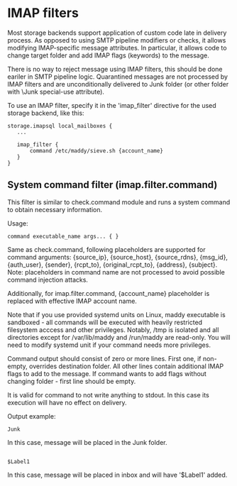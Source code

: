 # IMAP filters

Most storage backends support application of custom code late in delivery
process. As opposed to using SMTP pipeline modifiers or checks, it allows
modifying IMAP-specific message attributes. In particular, it allows
code to change target folder and add IMAP flags (keywords) to the message.

There is no way to reject message using IMAP filters, this should be done
eariler in SMTP pipeline logic. Quarantined messages are not processed
by IMAP filters and are unconditionally delivered to Junk folder (or other
folder with \Junk special-use attribute).

To use an IMAP filter, specify it in the 'imap\_filter' directive for the
used storage backend, like this:
```
storage.imapsql local_mailboxes {
   ...
   
   imap_filter {
       command /etc/maddy/sieve.sh {account_name}
   }
}
```

## System command filter (imap.filter.command)

This filter is similar to check.command module
and runs a system command to obtain necessary information.

Usage:
```
command executable_name args... { }
```

Same as check.command, following placeholders are supported for command
arguments: {source_ip}, {source_host}, {source_rdns}, {msg_id}, {auth_user},
{sender}, {rcpt_to}, {original_rcpt_to}, {address}, {subject}. Note: placeholders
in command name are not processed to avoid possible command injection attacks.

Additionally, for imap.filter.command, {account\_name} placeholder is replaced
with effective IMAP account name.

Note that if you use provided systemd units on Linux, maddy executable is
sandboxed - all commands will be executed with heavily restricted filesystem
acccess and other privileges. Notably, /tmp is isolated and all directories
except for /var/lib/maddy and /run/maddy are read-only. You will need to modify
systemd unit if your command needs more privileges.

Command output should consist of zero or more lines. First one, if non-empty, overrides
destination folder. All other lines contain additional IMAP flags to add
to the message. If command wants to add flags without changing folder - first
line should be empty.

It is valid for command to not write anything to stdout. In this case its
execution will have no effect on delivery.

Output example:
```
Junk
```
In this case, message will be placed in the Junk folder.

```

$Label1
```
In this case, message will be placed in inbox and will have
'$Label1' added.

